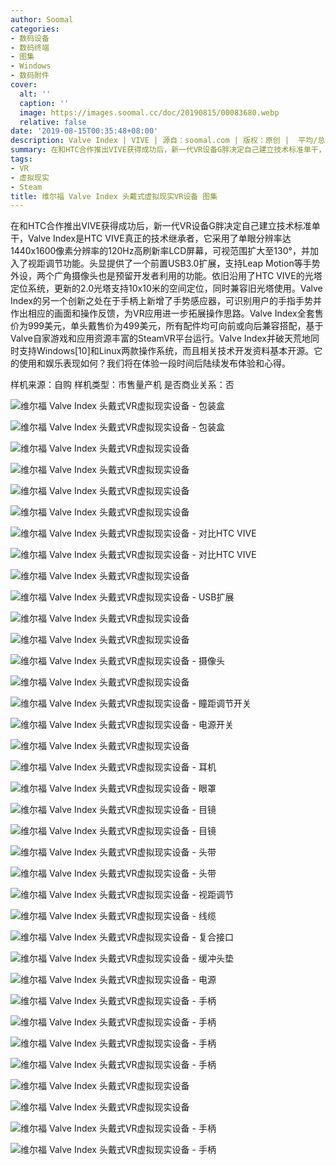 ```yaml
---
author: Soomal
categories:
- 数码设备
- 数码终端
- 图集
- Windows
- 数码附件
cover:
  alt: ''
  caption: ''
  image: https://images.soomal.cc/doc/20190815/00083680.webp
  relative: false
date: '2019-08-15T00:35:48+08:00'
description: Valve Index | VIVE | 源自：soomal.com | 版权：原创 |  平均/总评分：10.00/30
summary: 在和HTC合作推出VIVE获得成功后，新一代VR设备G胖决定自己建立技术标准单干，Valve Index是HTC VIVE真正的技术继承者，它采用了单眼分辨率达1440x1600像素分辨率的120Hz高刷新率LCD屏幕，另一个创新之处在于手柄上新增了手势感应器，可识别用户的手指手势并作出相应的画面和操作反馈。
tags:
- VR
- 虚拟现实
- Steam
title: 维尔福 Valve Index 头戴式虚拟现实VR设备 图集
---
```


在和HTC合作推出VIVE获得成功后，新一代VR设备G胖决定自己建立技术标准单干，Valve Index是HTC VIVE真正的技术继承者，它采用了单眼分辨率达1440x1600像素分辨率的120Hz高刷新率LCD屏幕，可视范围扩大至130°，并加入了视距调节功能。头显提供了一个前置USB3.0扩展，支持Leap Motion等手势外设，两个广角摄像头也是预留开发者利用的功能。依旧沿用了HTC VIVE的光塔定位系统，更新的2.0光塔支持10x10米的空间定位，同时兼容旧光塔使用。Valve Index的另一个创新之处在于手柄上新增了手势感应器，可识别用户的手指手势并作出相应的画面和操作反馈，为VR应用进一步拓展操作思路。Valve Index全套售价为999美元，单头戴售价为499美元，所有配件均可向前或向后兼容搭配，基于Valve自家游戏和应用资源丰富的SteamVR平台运行。Valve Index并破天荒地同时支持Windows[10]和Linux两款操作系统，而且相关技术开发资料基本开源。它的使用和娱乐表现如何？我们将在体验一段时间后陆续发布体验和心得。



样机来源：自购
样机类型：市售量产机
是否商业关系：否



![维尔福 Valve Index 头戴式VR虚拟现实设备 - 包装盒](https://images.soomal.cc/doc/20190814/00083644.webp)



![维尔福 Valve Index 头戴式VR虚拟现实设备 - 包装盒](https://images.soomal.cc/doc/20190814/00083645.webp)



![维尔福 Valve Index 头戴式VR虚拟现实设备](https://images.soomal.cc/doc/20190814/00083646.webp)



![维尔福 Valve Index 头戴式VR虚拟现实设备](https://images.soomal.cc/doc/20190814/00083647.webp)



![维尔福 Valve Index 头戴式VR虚拟现实设备](https://images.soomal.cc/doc/20190814/00083648.webp)



![维尔福 Valve Index 头戴式VR虚拟现实设备](https://images.soomal.cc/doc/20190814/00083649.webp)



![维尔福 Valve Index 头戴式VR虚拟现实设备 - 对比HTC VIVE](https://images.soomal.cc/doc/20190814/00083650.webp)



![维尔福 Valve Index 头戴式VR虚拟现实设备 - 对比HTC VIVE](https://images.soomal.cc/doc/20190814/00083651.webp)



![维尔福 Valve Index 头戴式VR虚拟现实设备](https://images.soomal.cc/doc/20190814/00083652.webp)



![维尔福 Valve Index 头戴式VR虚拟现实设备 - USB扩展](https://images.soomal.cc/doc/20190814/00083653.webp)



![维尔福 Valve Index 头戴式VR虚拟现实设备](https://images.soomal.cc/doc/20190814/00083654.webp)



![维尔福 Valve Index 头戴式VR虚拟现实设备](https://images.soomal.cc/doc/20190814/00083655.webp)



![维尔福 Valve Index 头戴式VR虚拟现实设备 - 摄像头](https://images.soomal.cc/doc/20190814/00083656.webp)



![维尔福 Valve Index 头戴式VR虚拟现实设备](https://images.soomal.cc/doc/20190814/00083657.webp)



![维尔福 Valve Index 头戴式VR虚拟现实设备 - 瞳距调节开关](https://images.soomal.cc/doc/20190814/00083658.webp)



![维尔福 Valve Index 头戴式VR虚拟现实设备 - 电源开关](https://images.soomal.cc/doc/20190814/00083659.webp)



![维尔福 Valve Index 头戴式VR虚拟现实设备](https://images.soomal.cc/doc/20190814/00083660.webp)



![维尔福 Valve Index 头戴式VR虚拟现实设备 - 耳机](https://images.soomal.cc/doc/20190814/00083661.webp)



![维尔福 Valve Index 头戴式VR虚拟现实设备 - 眼罩](https://images.soomal.cc/doc/20190814/00083662.webp)



![维尔福 Valve Index 头戴式VR虚拟现实设备 - 目镜](https://images.soomal.cc/doc/20190814/00083663.webp)



![维尔福 Valve Index 头戴式VR虚拟现实设备 - 目镜](https://images.soomal.cc/doc/20190814/00083664.webp)



![维尔福 Valve Index 头戴式VR虚拟现实设备 - 头带](https://images.soomal.cc/doc/20190814/00083665.webp)



![维尔福 Valve Index 头戴式VR虚拟现实设备 - 头带](https://images.soomal.cc/doc/20190814/00083666.webp)



![维尔福 Valve Index 头戴式VR虚拟现实设备 - 视距调节](https://images.soomal.cc/doc/20190814/00083667.webp)



![维尔福 Valve Index 头戴式VR虚拟现实设备 - 线缆](https://images.soomal.cc/doc/20190814/00083668.webp)



![维尔福 Valve Index 头戴式VR虚拟现实设备 - 复合接口](https://images.soomal.cc/doc/20190814/00083669.webp)



![维尔福 Valve Index 头戴式VR虚拟现实设备 - 缓冲头垫](https://images.soomal.cc/doc/20190814/00083670.webp)



![维尔福 Valve Index 头戴式VR虚拟现实设备 - 电源](https://images.soomal.cc/doc/20190814/00083671.webp)



![维尔福 Valve Index 头戴式VR虚拟现实设备 - 手柄](https://images.soomal.cc/doc/20190814/00083672.webp)



![维尔福 Valve Index 头戴式VR虚拟现实设备 - 手柄](https://images.soomal.cc/doc/20190814/00083673.webp)



![维尔福 Valve Index 头戴式VR虚拟现实设备 - 手柄](https://images.soomal.cc/doc/20190814/00083674.webp)



![维尔福 Valve Index 头戴式VR虚拟现实设备 - 手柄](https://images.soomal.cc/doc/20190814/00083675.webp)



![维尔福 Valve Index 头戴式VR虚拟现实设备](https://images.soomal.cc/doc/20190814/00083676.webp)



![维尔福 Valve Index 头戴式VR虚拟现实设备](https://images.soomal.cc/doc/20190814/00083677.webp)



![维尔福 Valve Index 头戴式VR虚拟现实设备 - 手柄](https://images.soomal.cc/doc/20190814/00083678.webp)



![维尔福 Valve Index 头戴式VR虚拟现实设备 - 手柄](https://images.soomal.cc/doc/20190814/00083679.webp)